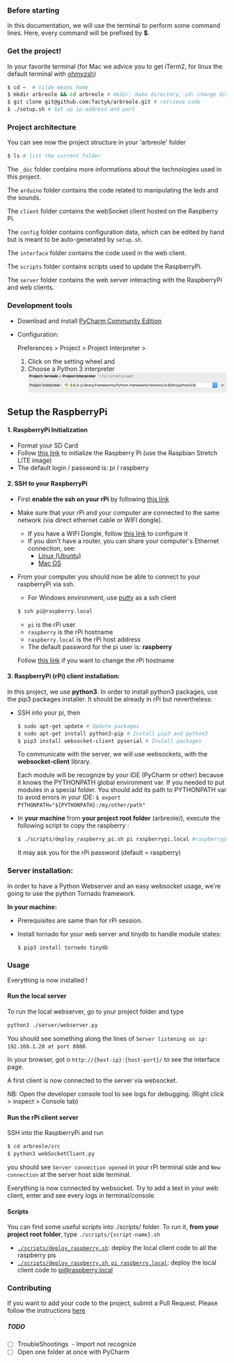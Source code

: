 ### Before starting

In this documentation, we will use the terminal to perform some command lines. Here, every command will be prefixed by **$**.

### Get the project!

In your favorite terminal (for Mac we advice you to get iTerm2, for linux the default terminal with [ohmyzsh](https://github.com/robbyrussell/oh-my-zsh))

```sh
$ cd ~  # tilde means home
$ mkdir arbreole && cd arbreole # mkdir: make directory, cd: change directory
$ git clone git@github.com:Tactyk/arbreole.git # retrieve code
$ ./setup.sh # Set up ip address and port
```

### Project architecture

You can see now the project structure in your 'arbreole' folder

```sh
$ ls # list the current folder
```

The `_doc` folder contains more informations about the technologies used in this project.

The `arduino` folder contains the code related to manipulating the leds and the sounds.

The `client` folder contains the webSocket client hosted on the Raspberry Pi.

The `config` folder contains configuration data, which can be edited by hand but is meant to be auto-generated by `setup.sh`.

The `interface` folder contains the code used in the web client.

The `scripts` folder contains scripts used to update the RaspberryPi.

The `server` folder contains the web server interacting with the RaspberryPi and web clients.

### Development tools

* Download and install [PyCharm Community Edition](https://www.jetbrains.com/pycharm/download/)

* Configuration:

  Preferences > Project > Project Interpreter >

  1. Click on the setting wheel and
  2. Choose a Python 3 interpreter ![Choose a Python 3 interpreter](./_doc/img/python_interpreter.png)

## Setup the RaspberryPi

#### 1. RaspberryPi Initialization

- Format your SD Card
- Follow [this link](https://www.raspberrypi.org/documentation/installation/installing-images/README.md) to initialize the Raspberry Pi (use the Raspbian Stretch LITE image)
- The default login / password is: pi / raspberry

#### 2. SSH to your RaspberryPi

* First **enable the ssh on your rPi** by following [this link](https://www.raspberrypi.org/documentation/remote-access/ssh/)

* Make sure that your rPi and your computer are connected to the same network (via direct ethernet cable or WIFI dongle).

  - If you have a WIFI Dongle, follow [this link](https://www.raspberrypi.org/documentation/configuration/wireless/wireless-cli.md) to configure it
  - If you don't have a router, you can share your computer's Ethernet connection, see:
    - [Linux (Ubuntu)](https://roughlea.wordpress.com/raspberry-pi-experiences/configure-the-raspberry-pi-to-share-a-linux-internet-connection/)
    - [Mac OS](https://medium.com/@tzhenghao/how-to-ssh-into-your-raspberry-pi-with-a-mac-and-ethernet-cable-636a197d055)


* From your computer you should now be able to connect to your raspberryPi via ssh.

  - For Windows environment, use [putty](https://www.makeuseof.com/tag/4-easy-ways-to-use-ssh-in-windows/) as a ssh client

  ```sh
  $ ssh pi@raspberry.local
  ```

  - `pi` is the rPi user
  - `raspberry` is the rPi hostname
  - `raspberry.local` is the rPi host address
  - The default password for the pi user is: **raspberry**

  Follow [this link](https://thepihut.com/blogs/raspberry-pi-tutorials/19668676-renaming-your-raspberry-pi-the-hostname) if you want to change the rPi hostname

#### 3. RaspberryPi (rPi) client installation:

In this project, we use **python3**. In order to install python3 packages, use the pip3 packages installer. It should be already in rPi but nevertheless:

* SSH into your pi, then

  ```sh
  $ sudo apt-get update # Update packages
  $ sudo apt-get install python3-pip # Install pip3 and python3
  $ pip3 install websocket-client pyserial # Install packages
  ```

  To communicate with the server, we will use websockets, with the **websocket-client** library.

  Each module will be recognize by your IDE (PyCharm or other) because it knows the PYTHONPATH global environment var.
  If you needed to put modules in a special folder. You should add its path to PYTHONPATH var to avoid errors in your IDE: `$ export PYTHONPATH="${PYTHONPATH}:/my/other/path"`

* In **your machine** from **your project root folder** (arbreole/), execute the following script to copy the raspberry :

  ```sh
  $ ./scripts/deploy_raspberry_pi.sh pi raspberrypi.local #raspberrypi.local is the rPi host address
  ```

  It may ask you for the rPi password (default = raspberry)


### Server installation:

In order to have a Python Webserver and an easy websocket usage, we're going to use the python Tornado framework.

**In your machine:**

* Prerequisites are same than for rPi session.

* Install tornado for your web server and tinydb to handle module states:

  ```
  $ pip3 install tornado tinydb
  ```

### Usage

Everything is now installed !

#### Run the local server

To run the local webserver, go to your project folder and type

```sh
python3 ./server/webserver.py
```

You should see something along the lines of `Server listening on ip: 192.168.1.20 at port 8080`.

In your browser, got o `http://{host-ip}:{host-port}/` to see the interface page.

A first client is now connected to the server via websocket.

NB: Open the developer console tool to see logs for debugging. (Right click > inspect > Console tab)

#### Run the rPi client server

SSH into the RaspberryPi and run

```sh
$ cd arbreole/src
$ python3 webSocketClient.py
```

you should see `Server connection opened` in your rPi terminal side and `New connection` at the server host side terminal.

Everything is now connected by websocket. Try to add a text in your web client, enter and see every logs in terminal/console.

#### Scripts

You can find some useful scripts into ./scripts/ folder. To run it, **from your project root folder**, type `./scripts/{script-name}.sh`

* [`./scripts/deploy_raspberry.sh`](./scripts/deploy_raspberry.sh): deploy the local client code to all the raspberry pis
* [`./scripts/deploy_raspberry.sh pi raspberry.local`](./scripts/deploy_raspberry.sh): deploy the local client code to pi@raspberry.local

### Contributing

If you want to add your code to the project, submit a Pull Request. Please follow the instructions [here](./_doc/using_git.md#pull-requests)

##### TODO

* [ ] TroubleShootings  - Import not recognize
* [ ] Open one folder at once with PyCharm
